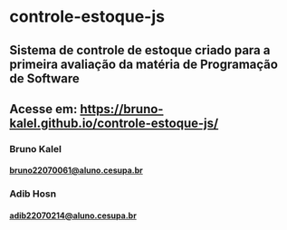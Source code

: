# controle-estoque-js
 
## Sistema de controle de estoque criado para a primeira avaliação da matéria de Programação de Software

## Acesse em: https://bruno-kalel.github.io/controle-estoque-js/

### Bruno Kalel
#### bruno22070061@aluno.cesupa.br

### Adib Hosn
#### adib22070214@aluno.cesupa.br